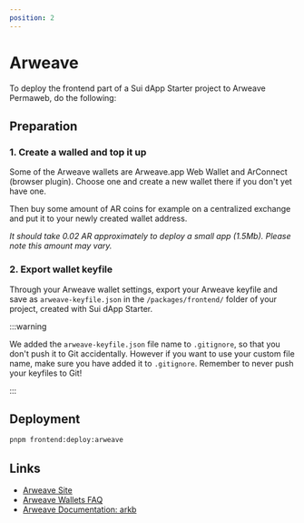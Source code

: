 ```yaml
---
position: 2
---
```


# Arweave

To deploy the frontend part of a Sui dApp Starter project to Arweave Permaweb, do the following:

## Preparation

### 1. Create a walled and top it up

Some of the Arweave wallets are Arweave.app Web Wallet and ArConnect (browser plugin). Choose one and create a new wallet there if you don't yet have one.

Then buy some amount of AR coins for example on a centralized exchange and put it to your newly created wallet address. 

_It should take 0.02 AR approximately to deploy a small app (1.5Mb). Please note this amount may vary._

### 2. Export wallet keyfile

Through your Arweave wallet settings, export your Arweave keyfile and save as `arweave-keyfile.json` in the `/packages/frontend/` folder of your project, created with Sui dApp Starter.

:::warning

We added the `arweave-keyfile.json` file name to `.gitignore`, so that you don't push it to Git accidentally.
However if you want to use your custom file name, make sure you have added it to `.gitignore`.
Remember to never push your keyfiles to Git!

:::

## Deployment

```bash
pnpm frontend:deploy:arweave
```

## Links

* [Arweave Site](https://www.arweave.org/)
* [Arweave Wallets FAQ](https://docs.arweave.org/developers/wallets/wallet-faq)
* [Arweave Documentation: arkb](https://cookbook.arweave.dev/guides/deployment/arkb.html)
